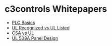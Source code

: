 # c3controls Whitepapers

- [PLC Basics](https://www.c3controls.com/white-paper/back-to-plc-basics-guide-programmable-logic-controller/)
- [UL Recognized vs UL Listed](https://www.c3controls.com/white-paper/difference-between-ul-recognized-ul-listed/)
- [CSA vs UL](https://www.c3controls.com/white-paper/csa-vs-ul-certification/)
- [UL 508A Panel Design](https://www.c3controls.com/white-paper/ul-508a-control-panel-design-considerations/)
